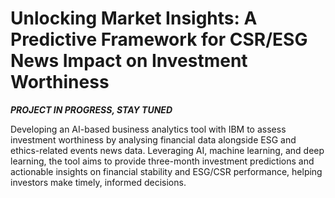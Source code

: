 # Unlocking Market Insights: A Predictive Framework for CSR/ESG News Impact on Investment Worthiness

***PROJECT IN PROGRESS, STAY TUNED***

Developing an AI-based business analytics tool with IBM to assess investment worthiness by analysing financial data alongside ESG and ethics-related events news data. Leveraging AI, machine learning, and deep learning, the tool aims to provide three-month investment predictions and actionable insights on financial stability and ESG/CSR performance, helping investors make timely, informed decisions.
